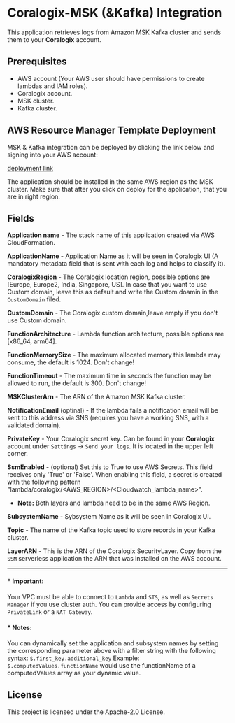 # Coralogix-MSK (&Kafka) Integration

This application retrieves logs from Amazon MSK Kafka cluster and sends them to your **Coralogix** account.

## Prerequisites
* AWS account (Your AWS user should have permissions to create lambdas and IAM roles).
* Coralogix account.
* MSK cluster.
* Kafka cluster.

## AWS Resource Manager Template Deployment

MSK & Kafka integration can be deployed by clicking the link below and signing into your AWS account:

[deployment link](https://us-east-1.console.aws.amazon.com/lambda/home?region=us-east-1#/create/app?applicationId=arn:aws:serverlessrepo:eu-central-1:597078901540:applications/Coralogix-MSK)

The application should be installed in the same AWS region as the MSK cluster. Make sure that after you click on deploy for the application, that you are in right region.

## Fields

**Application name** - The stack name of this application created via AWS CloudFormation.

**ApplicationName** - Application Name as it will be seen in Coralogix UI  (A mandatory metadata field that is sent with each log and helps to classify it).

**CoralogixRegion** - The Coralogix location region, possible options are [Europe, Europe2, India, Singapore, US]. In case that you want to use Custom domain, leave this as default and write the Custom doamin in the ``CustomDomain`` filed.

**CustomDomain** - The Coralogix custom domain,leave empty if you don't use Custom domain.

**FunctionArchitecture** - Lambda function architecture, possible options are [x86_64, arm64]. 

**FunctionMemorySize** - The maximum allocated memory this lambda may consume, the default is 1024. Don't change!

**FunctionTimeout** - The maximum time in seconds the function may be allowed to run, the default is 300. Don't change!

**MSKClusterArn** - The ARN of the Amazon MSK Kafka cluster.

**NotificationEmail** (optinal) - If the lambda fails a notification email will be sent to this address via SNS (requires you have a working SNS, with a validated domain).

**PrivateKey** - Your Coralogix secret key. Can be found in your **Coralogix** account under `Settings` -> `Send your logs`. It is located in the upper left corner.

**SsmEnabled** - (optional) Set this to True to use AWS Secrets. This field receives only 'True' or 'False'. When enabling this field, a secret is created with the following pattern "lambda/coralogix/<AWS_REGION>/<Cloudwatch_lambda_name>". 
* **Note:** Both layers and lambda need to be in the same AWS Region.

**SubsystemName** - Sybsystem Name as it will be seen in Coralogix UI.

**Topic** - The name of the Kafka topic used to store records in your Kafka cluster.

**LayerARN** - This is the ARN of the Coralogix SecurityLayer. Copy from the ``SSM`` serverless application the ARN that was installed on the AWS account. 

---------------------
#### * **Important:** 
Your VPC must be able to connect to `Lambda` and `STS`, as well as `Secrets Manager` if you use cluster auth. You can provide access by configuring `PrivateLink` or a `NAT Gateway`.

#### * **Notes:**
You can dynamically set the application and subsystem names by setting the corresponding parameter above with a filter string with the following syntax: `$.first_key.additional_key`
Example: `$.computedValues.functionName` would use the functionName of a computedValues array as your dynamic value.

## License

This project is licensed under the Apache-2.0 License.

